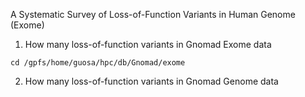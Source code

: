 A Systematic Survey of Loss-of-Function Variants in Human Genome (Exome)

1. How many loss-of-function variants in Gnomad Exome data

```
cd /gpfs/home/guosa/hpc/db/Gnomad/exome

```

2. How many loss-of-function variants in Gnomad Genome data

